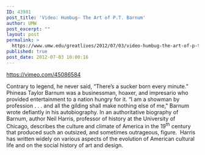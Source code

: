 ```yaml
---
ID: 43981
post_title: 'Video: Humbug— The Art of P.T. Barnum'
author: UMW
post_excerpt: ""
layout: post
permalink: >
  https://www.umw.edu/greatlives/2012/07/03/video-humbug-the-art-of-p-t-barnum/
published: true
post_date: 2012-07-03 10:00:16
---
```

https://vimeo.com/45086584

Contrary to legend, he never said, “There’s a sucker born every minute.” Phineas Taylor Barnum was a businessman, hoaxer, and impresario who provided entertainment to a nation hungry for it. “I am a showman by profession . . . and all the gilding shall make nothing else of me," Barnum wrote defiantly in his autobiography. In an authoritative biography of Barnum, author Neil Harris, professor of history at the University of Chicago, describes the culture and climate of America in the 19<sup>th</sup> century that produced such an outsized, and sometimes outrageous, figure.  Harris has written widely on various aspects of the evolution of American cultural life and on the social history of art and design.